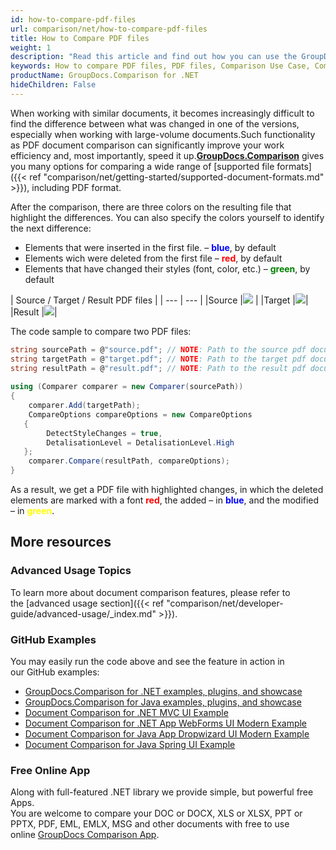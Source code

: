 ```yaml
---
id: how-to-compare-pdf-files
url: comparison/net/how-to-compare-pdf-files
title: How to Compare PDF files
weight: 1
description: "Read this article and find out how you can use the GroupDocs.Comparison for .NET to find differences in PDF files. Also, in this article you can find an option to use this product in your production"
keywords: How to compare PDF files, PDF files, Comparison Use Case, Compare PDF files
productName: GroupDocs.Comparison for .NET
hideChildren: False
---
```

When working with similar documents, it becomes increasingly difficult to find the difference between what was changed in one of the versions, especially when working with large-volume documents.Such functionality as PDF document comparison can significantly improve your work efficiency and, most importantly, speed it up.**[GroupDocs.Comparison](https://products.groupdocs.com/comparison/net)** gives you many options for comparing a wide range of [supported file formats]({{< ref "comparison/net/getting-started/supported-document-formats.md" >}}), including PDF format.

After the comparison, there are three colors on the resulting file that highlight the differences. You can also specify the colors yourself to identify the next difference:

*   Elements that were inserted in the first file. – <font color="blue">**blue**</font>, by default
*   Elements wich were deleted from the first file – <font color="red">**red**</font>, by default
*   Elements that have changed their styles (font, color, etc.) – <font color="green">**green**</font>, by default

|  Source / Target / Result PDF files |
| --- | --- |
|Source |![](/comparison/net/images/how-to-compare-pdf-1.png) | 
|Target |![](/comparison/net/images/how-to-compare-pdf-2.png)|
|Result |![](/comparison/net/images/how-to-compare-pdf-3.png)|

The code sample to compare two PDF files:

```csharp
string sourcePath = @"source.pdf"; // NOTE: Path to the source pdf document 
string targetPath = @"target.pdf"; // NOTE: Path to the target pdf document 
string resultPath = @"result.pdf"; // NOTE: Path to the result pdf document       
            
using (Comparer comparer = new Comparer(sourcePath))
{
    comparer.Add(targetPath);
    CompareOptions compareOptions = new CompareOptions
   {
        DetectStyleChanges = true,
        DetalisationLevel = DetalisationLevel.High
   };
    comparer.Compare(resultPath, compareOptions);
}
```

As a result, we get a PDF file with highlighted changes, in which the deleted elements are marked with a font <font color="red">**red**</font>, the added – in <font color="blue">**blue**</font>, and the modified – in <font color="yellow">**green**</font>.

## More resources
### Advanced Usage Topics
To learn more about document comparison features, please refer to the [advanced usage section]({{< ref "comparison/net/developer-guide/advanced-usage/_index.md" >}}).

### GitHub Examples
You may easily run the code above and see the feature in action in our GitHub examples:
*   [GroupDocs.Comparison for .NET examples, plugins, and showcase](https://github.com/groupdocs-comparison/GroupDocs.Comparison-for-.NET)
*   [GroupDocs.Comparison for Java examples, plugins, and showcase](https://github.com/groupdocs-comparison/GroupDocs.Comparison-for-Java)
*   [Document Comparison for .NET MVC UI Example](https://github.com/groupdocs-comparison/GroupDocs.Comparison-for-.NET-MVC)
*   [Document Comparison for .NET App WebForms UI Modern Example](https://github.com/groupdocs-comparison/GroupDocs.Comparison-for-.NET-WebForms)
*   [Document Comparison for Java App Dropwizard UI Modern Example](https://github.com/groupdocs-comparison/GroupDocs.Comparison-for-Java-Dropwizard)
*   [Document Comparison for Java Spring UI Example](https://github.com/groupdocs-comparison/GroupDocs.Comparison-for-Java-Spring)
    
### Free Online App
Along with full-featured .NET library we provide simple, but powerful free Apps.  
You are welcome to compare your DOC or DOCX, XLS or XLSX, PPT or PPTX, PDF, EML, EMLX, MSG and other documents with free to use online [GroupDocs Comparison App](https://products.groupdocs.app/comparison).
